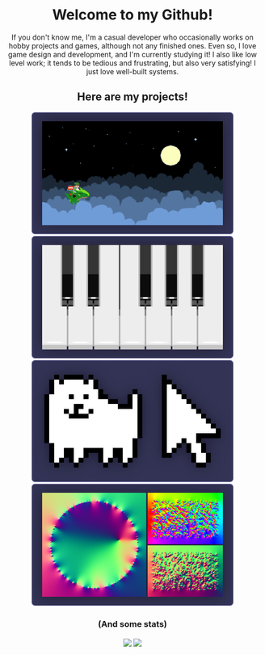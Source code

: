 <div align="center">
  <h1>Welcome to my Github!</h1>
</div>
<div align="center">
  <p>If you don't know me, I'm a casual developer who occasionally works on hobby projects and games, although not any finished ones. Even so, I love game design and development, and I'm currently studying it! I also like low level work; it tends to be tedious and frustrating, but also very satisfying! I just love well-built systems.</p>
  
  <h2>Here are my projects!</h2>
  <div>
    <a href="https://github.com/DDunda/LiveWallpaper"><img width="400" src="https://raw.githubusercontent.com/DDunda/PromotionalMaterials/master/LiveBackgroundCard.png" /></a>
    <a href="https://github.com/DDunda/SynthBoard"><img width="400" src="https://raw.githubusercontent.com/DDunda/PromotionalMaterials/master/SynthboardCard.png" /></a>
  </div>
  <div>
    <a href="https://github.com/DDunda/DesktopDog"><img width="400" src="https://raw.githubusercontent.com/DDunda/PromotionalMaterials/master/TobyCard.png" /></a>
    <a href="https://github.com/DDunda/Fields-plus-plus"><img width="400" src="https://raw.githubusercontent.com/DDunda/PromotionalMaterials/master/FieldsCard.png" /></a>
    
  <h3>(And some stats)</h2>
  <a href="https://github.com/anuraghazra/github-readme-stats"><img align="center" height="150" src="https://github-readme-stats.vercel.app/api?username=DDunda&count_private=true&show_icons=true&include_all_commits=true&theme=radical" /></a>
  <a href="https://github.com/anuraghazra/github-readme-stats"><img align="center" height="150" src="https://github-readme-stats.vercel.app/api/top-langs/?username=DDunda&layout=compact&langs_count=6&theme=radical" /></a>
  </div>
</div
